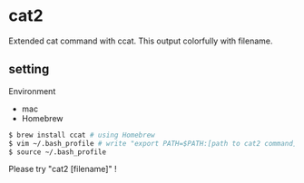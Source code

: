 # cat2
Extended cat command with ccat.
This output colorfully with filename.

## setting

Environment
- mac
- Homebrew

```bash
$ brew install ccat # using Homebrew
$ vim ~/.bash_profile # write "export PATH=$PATH:[path to cat2 command]"
$ source ~/.bash_profile
```

Please try "cat2 [filename]" !
